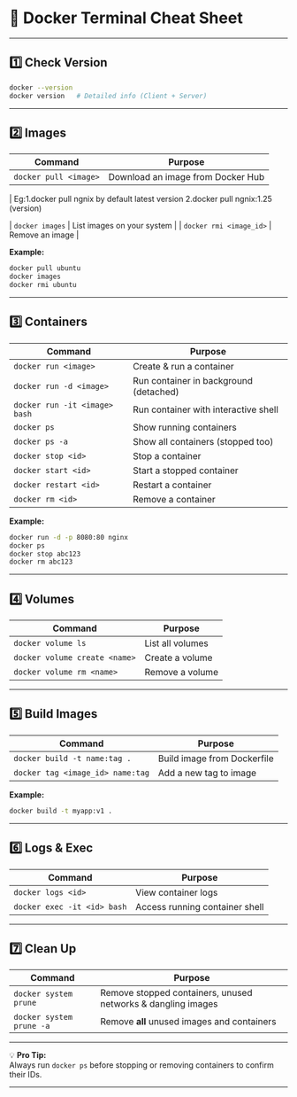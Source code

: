 # 🐳 Docker Terminal Cheat Sheet

---

## 1️⃣ Check Version

```bash
docker --version
docker version   # Detailed info (Client + Server)
```

---

## 2️⃣ Images

| Command               | Purpose                           |
| --------------------- | --------------------------------- |
| `docker pull <image>` | Download an image from Docker Hub |

| Eg:1.docker pull ngnix by default latest version
2.docker pull ngnix:1.25 (version)

| `docker images` | List images on your system |
| `docker rmi <image_id>` | Remove an image |

**Example:**

```bash
docker pull ubuntu
docker images
docker rmi ubuntu
```

---

## 3️⃣ Containers

| Command                       | Purpose                                |
| ----------------------------- | -------------------------------------- |
| `docker run <image>`          | Create & run a container               |
| `docker run -d <image>`       | Run container in background (detached) |
| `docker run -it <image> bash` | Run container with interactive shell   |
| `docker ps`                   | Show running containers                |
| `docker ps -a`                | Show all containers (stopped too)      |
| `docker stop <id>`            | Stop a container                       |
| `docker start <id>`           | Start a stopped container              |
| `docker restart <id>`         | Restart a container                    |
| `docker rm <id>`              | Remove a container                     |

**Example:**

```bash
docker run -d -p 8080:80 nginx
docker ps
docker stop abc123
docker rm abc123
```

---

## 4️⃣ Volumes

| Command                       | Purpose          |
| ----------------------------- | ---------------- |
| `docker volume ls`            | List all volumes |
| `docker volume create <name>` | Create a volume  |
| `docker volume rm <name>`     | Remove a volume  |

---

## 5️⃣ Build Images

| Command                          | Purpose                     |
| -------------------------------- | --------------------------- |
| `docker build -t name:tag .`     | Build image from Dockerfile |
| `docker tag <image_id> name:tag` | Add a new tag to image      |

**Example:**

```bash
docker build -t myapp:v1 .
```

---

## 6️⃣ Logs & Exec

| Command                     | Purpose                        |
| --------------------------- | ------------------------------ |
| `docker logs <id>`          | View container logs            |
| `docker exec -it <id> bash` | Access running container shell |

---

## 7️⃣ Clean Up

| Command                  | Purpose                                                      |
| ------------------------ | ------------------------------------------------------------ |
| `docker system prune`    | Remove stopped containers, unused networks & dangling images |
| `docker system prune -a` | Remove **all** unused images and containers                  |

---

💡 **Pro Tip:**  
Always run `docker ps` before stopping or removing containers to confirm their IDs.

---
